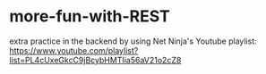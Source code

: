 # more-fun-with-REST

extra practice in the backend by using Net Ninja's Youtube playlist:
https://www.youtube.com/playlist?list=PL4cUxeGkcC9jBcybHMTIia56aV21o2cZ8